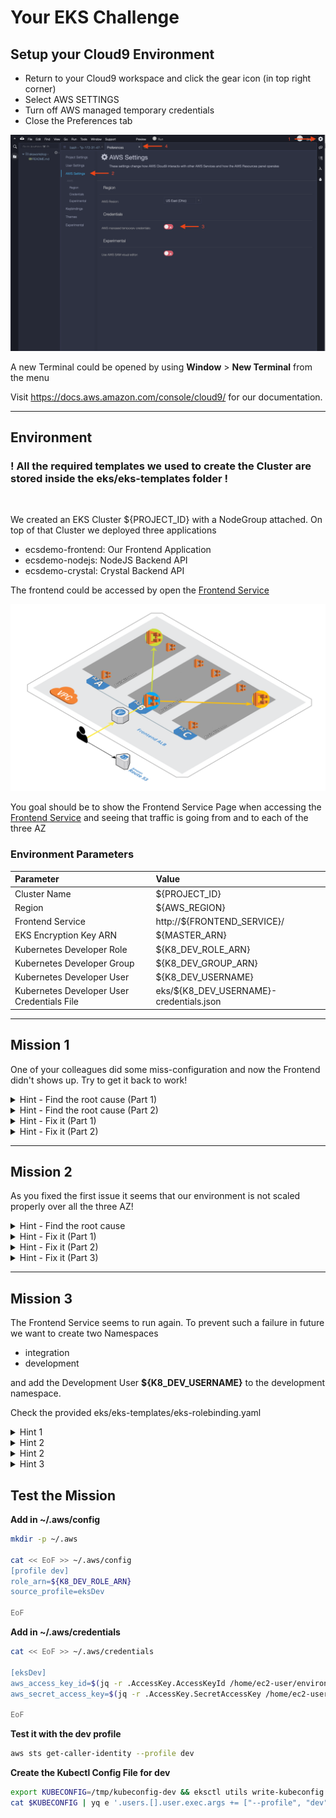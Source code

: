 # Your EKS Challenge

## Setup your Cloud9 Environment

* Return to your Cloud9 workspace and click the gear icon (in top right corner)
* Select AWS SETTINGS
* Turn off AWS managed temporary credentials
* Close the Preferences tab

![Cloud9 Disable IAM](images/c9disableiam.png)

A new Terminal could be opened by using **Window** > **New Terminal** from the menu

Visit https://docs.aws.amazon.com/console/cloud9/ for our documentation.

---

## Environment

### ! All the required templates we used to create the Cluster are stored inside the **eks/eks-templates** folder ! ###
&#160;
&#160;
&#160;
&#160;

We created an EKS Cluster ${PROJECT_ID} with a NodeGroup attached. On top of that Cluster we deployed three applications

* ecsdemo-frontend: Our Frontend Application
* ecsdemo-nodejs: NodeJS Backend API
* ecsdemo-crystal: Crystal Backend API

The frontend could be accessed by open the [Frontend Service](http://${FRONTEND_SERVICE}/)

![Frontend Service](images/crystal.svg)

You goal should be to show the Frontend Service Page when accessing the [Frontend Service](http://${FRONTEND_SERVICE}/) and seeing that traffic is going from and to each of the three AZ

### Environment Parameters

|Parameter|Value|
|:-------|:-------|
|Cluster Name|${PROJECT_ID}|
|Region|${AWS_REGION}|
|Frontend Service|http://${FRONTEND_SERVICE}/|
|EKS Encryption Key ARN|${MASTER_ARN}|
|Kubernetes Developer Role|${K8_DEV_ROLE_ARN}|
|Kubernetes Developer Group|${K8_DEV_GROUP_ARN}|
|Kubernetes Developer User|${K8_DEV_USERNAME}|
|Kubernetes Developer User Credentials File|eks/${K8_DEV_USERNAME}-credentials.json|


---

## Mission 1

One of your colleagues did some miss-configuration and now the Frontend didn't shows up. Try to get it back to work!

<details>
<summary>Hint - Find the root cause (Part 1)</summary>
<p>

When using 

```bash
    kubectl get nodes
```

you will get shown that the node displayed as **NotReady**

</p>
</details>

<details>
<summary>Hint - Find the root cause (Part 2)</summary>
<p>


While diving deeper, we check the Nodegroup by

```bash
     aws eks describe-nodegroup --cluster-name ${PROJECT_ID} --nodegroup nodegroup
```

Leading us to the healt status message *"Your worker nodes do not have access to the cluster. Verify if the node instance role is present and correctly configured in the aws-auth ConfigMap."*

Looking into eks-templates/eks-auth-cn.yaml you will see that the Role-Name doesn't match the Instance Node Name and so there is no control to the nodes

</p>
</details>

<details>
<summary>Hint - Fix it (Part 1)</summary>
<p>

You have to change the IAM Role in eks-templates/eks-auth-cn.yaml to the existing role by removing the trailing _easteregg

Update the configmap with the new authorization template

```bash
    eksctl apply -f eks-auth-cn.yaml
```

</p>
</details>

<details>
<summary>Hint - Fix it (Part 2)</summary>
<p>

Node are still in a NotReady State? Don't forget to upgrade the Cluster to get the new NodeGroup Health State!

```bash
    eksctl upgrade cluster --name ${PROJECT_ID} --approve
```

</p>
</details>


---

## Mission 2

As you fixed the first issue it seems that our environment is not scaled properly over all the three AZ!

<details>
<summary>Hint - Find the root cause</summary>
<p>

By using

```bash
    kubectl get nodes
```

you will see that there is only one node!

```bash
     aws eks describe-nodegroup --cluster-name ${PROJECT_ID} --nodegroup nodegroup
```

Gives us more information, the Min - Max - Desired Size of the NodeGroup is only 1 Node.

</p>
</details>

<details>
<summary>Hint - Fix it (Part 1)</summary>
<p>

Change the number of desired nodes to 3 in the **eks/eks-templates/eks-cluster.yaml** template and apply the changes
**OR**
Update the desired size through the AWS Console

</p>
</details>

<details>
<summary>Hint - Fix it (Part 2)</summary>
<p>

When you decide to change it through eksctl

* Drain the existing Nodes
* Delete the existing NodeGroup 
* Make sure by using *aws eks list-nodegroups --cluster-name ${PROJECT_ID}* that the NodeGroup got deleted before proceed
* Re-Create the NodeGroup with the new maximum size of Nodes
* Up-Scale the NodeGroup to the desired size of 3 Nodes

```bash
    eksctl drain nodegroup --cluster ${PROJECT_ID} --name nodegroup
    eksctl delete nodegroup --cluster ${PROJECT_ID} --name nodegroup
    eksctl create nodegroup -f eks-cluster-compiled.yaml
    eksctl scale nodegroup --cluster=${PROJECT_ID} --nodes=3 --name=nodegroup
```

</p>
</details>

<details>
<summary>Hint - Fix it (Part 3)</summary>
<p>

Finally don't forget to scale up the replicas of the deployments!

```bash
    kubectl scale deployment ecsdemo-nodejs --replicas=3
    kubectl scale deployment ecsdemo-crystal --replicas=3
    kubectl scale deployment ecsdemo-frontend --replicas=3
```

</p>
</details>

---

## Mission 3

The Frontend Service seems to run again. To prevent such a failure in future we want to create two Namespaces

* integration
* development

and add the Development User **${K8_DEV_USERNAME}** to the development namespace.

Check the provided eks/eks-templates/eks-rolebinding.yaml



<details>
<summary>Hint 1</summary>
<p>

Create **integration** and **development** namspace

```bash
    kubectl create namespace integration
    kubectl create namespace development
```

and double check that they are created

```bash
    kubectl get namespace
```

</p>
</details>

<details>
<summary>Hint 2</summary>
<p>

Apply the provided rolebinding configuration to the **development** namespace

```bash
    kubectl apple -f eks-rolebinding.yaml -n development
```

</p>
</details>

<details>
<summary>Hint 2</summary>
<p>

Apply the provided rolebinding configuration to the **development** namespace

```bash
    kubectl apple -f eks-rolebinding.yaml -n development
```

</p>
</details>

<details>
<summary>Hint 3</summary>
<p>

Get the current Account Id

```bash
    aws sts get-caller-identity
```

```bash
    eksctl create iamidentitymapping \
    --cluster ${PROJECT_ID} \
    --arn ${K8_DEV_ROLE_ARN} \
    --username dev-user
```

Double check that there is a mapping from the iam user to the iam role with

```bash
    eksctl get iamidentitymapping --cluster ${PROJECT_ID}
```

</p>
</details>
<p></p>
<p></p>
<p></p>
<p></p>

## Test the Mission
<p></p>
<p></p>

**Add in ~/.aws/config**
```bash
mkdir -p ~/.aws

cat << EoF >> ~/.aws/config
[profile dev]
role_arn=${K8_DEV_ROLE_ARN}
source_profile=eksDev

EoF
```

**Add in ~/.aws/credentials**
```bash
cat << EoF >> ~/.aws/credentials

[eksDev]
aws_access_key_id=$(jq -r .AccessKey.AccessKeyId /home/ec2-user/environment/eks/${K8_DEV_USERNAME}-credentials.json)
aws_secret_access_key=$(jq -r .AccessKey.SecretAccessKey /home/ec2-user/environment/eks/${K8_DEV_USERNAME}-credentials.json)

EoF
```

**Test it with the dev profile**

```bash
aws sts get-caller-identity --profile dev
```

**Create the Kubectl Config File for dev**

```bash
export KUBECONFIG=/tmp/kubeconfig-dev && eksctl utils write-kubeconfig ${PROJECT_ID}
cat $KUBECONFIG | yq e '.users.[].user.exec.args += ["--profile", "dev"]' - -- | sed 's/${PROJECT_ID}./${PROJECT_ID}-dev./g' | sponge $KUBECONFIG
```
